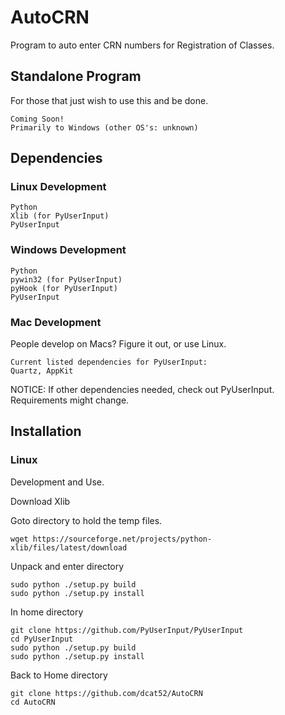 # AutoCRN

Program to auto enter CRN numbers for Registration of Classes.

## Standalone Program ##
For those that just wish to use this and be done.

```
Coming Soon!
Primarily to Windows (other OS's: unknown)
```

## Dependencies ##

### Linux Development ###
```
Python
Xlib (for PyUserInput)
PyUserInput
```

### Windows Development ###
```
Python
pywin32 (for PyUserInput)
pyHook (for PyUserInput)
PyUserInput
```

### Mac Development ###
People develop on Macs?
Figure it out, or use Linux.
```
Current listed dependencies for PyUserInput:
Quartz, AppKit
```

NOTICE: If other dependencies needed, check out PyUserInput. Requirements might change.

## Installation ##

### Linux ###
Development and Use.

Download Xlib

Goto directory to hold the temp files.

```
wget https://sourceforge.net/projects/python-xlib/files/latest/download
```
Unpack and enter directory

```
sudo python ./setup.py build
sudo python ./setup.py install
```

In home directory

```
git clone https://github.com/PyUserInput/PyUserInput
cd PyUserInput
sudo python ./setup.py build
sudo python ./setup.py install
```

Back to Home directory

```
git clone https://github.com/dcat52/AutoCRN
cd AutoCRN
```
